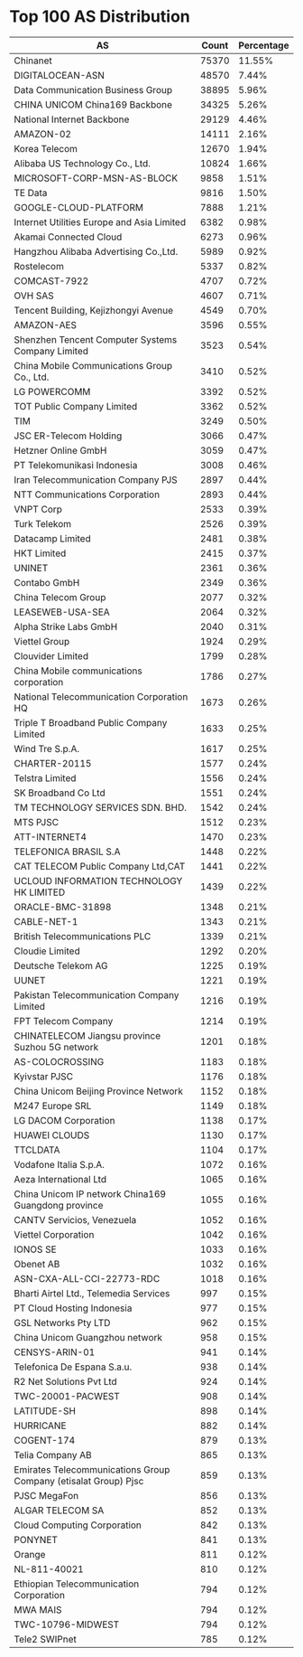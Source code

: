 # Top 100 AS Distribution
| AS | Count | Percentage |
|----|----|----|
| Chinanet | 75370 | 11.55% |
| DIGITALOCEAN-ASN | 48570 | 7.44% |
| Data Communication Business Group | 38895 | 5.96% |
| CHINA UNICOM China169 Backbone | 34325 | 5.26% |
| National Internet Backbone | 29129 | 4.46% |
| AMAZON-02 | 14111 | 2.16% |
| Korea Telecom | 12670 | 1.94% |
| Alibaba US Technology Co., Ltd. | 10824 | 1.66% |
| MICROSOFT-CORP-MSN-AS-BLOCK | 9858 | 1.51% |
| TE Data | 9816 | 1.50% |
| GOOGLE-CLOUD-PLATFORM | 7888 | 1.21% |
| Internet Utilities Europe and Asia Limited | 6382 | 0.98% |
| Akamai Connected Cloud | 6273 | 0.96% |
| Hangzhou Alibaba Advertising Co.,Ltd. | 5989 | 0.92% |
| Rostelecom | 5337 | 0.82% |
| COMCAST-7922 | 4707 | 0.72% |
| OVH SAS | 4607 | 0.71% |
| Tencent Building, Kejizhongyi Avenue | 4549 | 0.70% |
| AMAZON-AES | 3596 | 0.55% |
| Shenzhen Tencent Computer Systems Company Limited | 3523 | 0.54% |
| China Mobile Communications Group Co., Ltd. | 3410 | 0.52% |
| LG POWERCOMM | 3392 | 0.52% |
| TOT Public Company Limited | 3362 | 0.52% |
| TIM | 3249 | 0.50% |
| JSC ER-Telecom Holding | 3066 | 0.47% |
| Hetzner Online GmbH | 3059 | 0.47% |
| PT Telekomunikasi Indonesia | 3008 | 0.46% |
| Iran Telecommunication Company PJS | 2897 | 0.44% |
| NTT Communications Corporation | 2893 | 0.44% |
| VNPT Corp | 2533 | 0.39% |
| Turk Telekom | 2526 | 0.39% |
| Datacamp Limited | 2481 | 0.38% |
| HKT Limited | 2415 | 0.37% |
| UNINET | 2361 | 0.36% |
| Contabo GmbH | 2349 | 0.36% |
| China Telecom Group | 2077 | 0.32% |
| LEASEWEB-USA-SEA | 2064 | 0.32% |
| Alpha Strike Labs GmbH | 2040 | 0.31% |
| Viettel Group | 1924 | 0.29% |
| Clouvider Limited | 1799 | 0.28% |
| China Mobile communications corporation | 1786 | 0.27% |
| National Telecommunication Corporation HQ | 1673 | 0.26% |
| Triple T Broadband Public Company Limited | 1633 | 0.25% |
| Wind Tre S.p.A. | 1617 | 0.25% |
| CHARTER-20115 | 1577 | 0.24% |
| Telstra Limited | 1556 | 0.24% |
| SK Broadband Co Ltd | 1551 | 0.24% |
| TM TECHNOLOGY SERVICES SDN. BHD. | 1542 | 0.24% |
| MTS PJSC | 1512 | 0.23% |
| ATT-INTERNET4 | 1470 | 0.23% |
| TELEFONICA BRASIL S.A | 1448 | 0.22% |
| CAT TELECOM Public Company Ltd,CAT | 1441 | 0.22% |
| UCLOUD INFORMATION TECHNOLOGY HK LIMITED | 1439 | 0.22% |
| ORACLE-BMC-31898 | 1348 | 0.21% |
| CABLE-NET-1 | 1343 | 0.21% |
| British Telecommunications PLC | 1339 | 0.21% |
| Cloudie Limited | 1292 | 0.20% |
| Deutsche Telekom AG | 1225 | 0.19% |
| UUNET | 1221 | 0.19% |
| Pakistan Telecommunication Company Limited | 1216 | 0.19% |
| FPT Telecom Company | 1214 | 0.19% |
| CHINATELECOM Jiangsu province Suzhou 5G network | 1201 | 0.18% |
| AS-COLOCROSSING | 1183 | 0.18% |
| Kyivstar PJSC | 1176 | 0.18% |
| China Unicom Beijing Province Network | 1152 | 0.18% |
| M247 Europe SRL | 1149 | 0.18% |
| LG DACOM Corporation | 1138 | 0.17% |
| HUAWEI CLOUDS | 1130 | 0.17% |
| TTCLDATA | 1104 | 0.17% |
| Vodafone Italia S.p.A. | 1072 | 0.16% |
| Aeza International Ltd | 1065 | 0.16% |
| China Unicom IP network China169 Guangdong province | 1055 | 0.16% |
| CANTV Servicios, Venezuela | 1052 | 0.16% |
| Viettel Corporation | 1042 | 0.16% |
| IONOS SE | 1033 | 0.16% |
| Obenet AB | 1032 | 0.16% |
| ASN-CXA-ALL-CCI-22773-RDC | 1018 | 0.16% |
| Bharti Airtel Ltd., Telemedia Services | 997 | 0.15% |
| PT Cloud Hosting Indonesia | 977 | 0.15% |
| GSL Networks Pty LTD | 962 | 0.15% |
| China Unicom Guangzhou network | 958 | 0.15% |
| CENSYS-ARIN-01 | 941 | 0.14% |
| Telefonica De Espana S.a.u. | 938 | 0.14% |
| R2 Net Solutions Pvt Ltd | 924 | 0.14% |
| TWC-20001-PACWEST | 908 | 0.14% |
| LATITUDE-SH | 898 | 0.14% |
| HURRICANE | 882 | 0.14% |
| COGENT-174 | 879 | 0.13% |
| Telia Company AB | 865 | 0.13% |
| Emirates Telecommunications Group Company (etisalat Group) Pjsc | 859 | 0.13% |
| PJSC MegaFon | 856 | 0.13% |
| ALGAR TELECOM SA | 852 | 0.13% |
| Cloud Computing Corporation | 842 | 0.13% |
| PONYNET | 841 | 0.13% |
| Orange | 811 | 0.12% |
| NL-811-40021 | 810 | 0.12% |
| Ethiopian Telecommunication Corporation | 794 | 0.12% |
| MWA MAIS | 794 | 0.12% |
| TWC-10796-MIDWEST | 794 | 0.12% |
| Tele2 SWIPnet | 785 | 0.12% |
